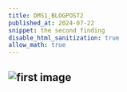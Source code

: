 ```yaml
---
title: DMS1_BLOGPOST2
published_at: 2024-07-22
snippet: the second finding
disable_html_sanitization: true
allow_math: true 
---
```


## ![first image](IMG20240722101733.jpg)